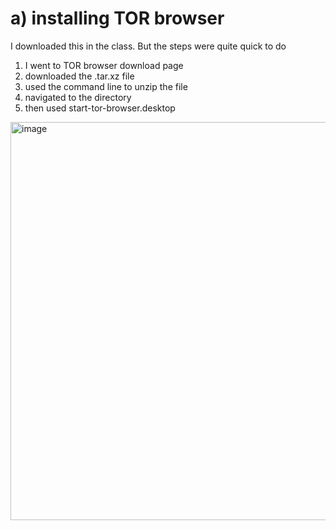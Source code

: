 
<h1>a) installing TOR browser</h1>

I downloaded this in the class. But the steps were quite quick to do
1. I went to TOR browser download page
2. downloaded the .tar.xz file
3. used the command line to unzip the file
4. navigated to the directory
5. then used start-tor-browser.desktop
<img width="637" alt="image" src="https://github.com/user-attachments/assets/352631e1-bcbb-42c1-b02c-cbac281f20c8">
